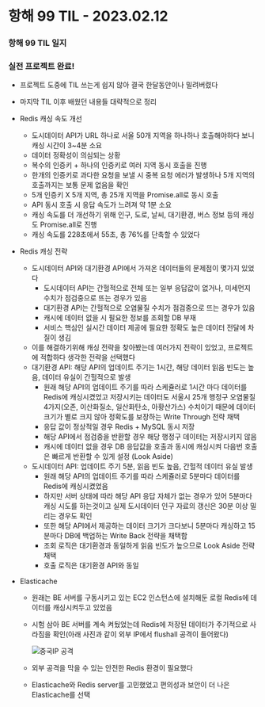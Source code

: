 # 항해 99 TIL - 2023.02.12

### 항해 99 TIL 일지

### 실전 프로젝트 완료!

- 프로젝트 도중에 TIL 쓰는게 쉽지 않아 결국 한달동안이나 밀려버렸다
- 마지막 TIL 이후 배웠던 내용들 대략적으로 정리
- Redis 캐싱 속도 개선

  - 도시데이터 API가 URL 하나로 서울 50개 지역을 하나하나 호출해야하다 보니 캐싱 시간이 3~4분 소요
  - 데이터 정확성이 의심되는 상황
  - 복수의 인증키 + 하나의 인증키로 여러 지역 동시 호출을 진행
  - 한개의 인증키로 과다한 요청을 보낼 시 중복 요청 에러가 발생하나 5개 지역의 호출까지는 보통 문제 없음을 확인
  - 5개 인증키 X 5개 지역, 총 25개 지역을 Promise.all로 동시 호출
  - API 동시 호출 시 응답 속도가 느려져 약 1분 소요
  - 캐싱 속도를 더 개선하기 위해 인구, 도로, 날씨, 대기환경, 버스 정보 등의 캐싱도 Promise.all로 진행
  - 캐싱 속도를 228초에서 55초, 총 76%를 단축할 수 있었다

- Redis 캐싱 전략

  - 도시데이터 API와 대기환경 API에서 가져온 데이터들의 문제점이 몇가지 있었다
    - 도시데이터 API는 간헐적으로 전체 또는 일부 응답값이 없거나, 미세먼지 수치가 점검중으로 뜨는 경우가 있음
    - 대기환경 API는 간헐적으로 오염물질 수치가 점검중으로 뜨는 경우가 있음
    - 캐시에 데이터 없을 시 필요한 정보를 조회할 DB 부재
    - 서비스 핵심인 실시간 데이터 제공에 필요한 정확도 높은 데이터 전달에 차질이 생김
  - 이를 해결하기위해 캐싱 전략을 찾아봤는데 여러가지 전략이 있었고, 프로젝트에 적합하다 생각한 전략을 선택했다
  - 대기환경 API: 해당 API의 업데이트 주기는 1시간, 해당 데이터 읽음 빈도는 높음, 데이터 유실이 간헐적으로 발생
    - 원래 해당 API의 업데이트 주기를 따라 스케쥴러로 1시간 마다 데이터를 Redis에 캐싱시켰었고 저장시키는 데이터도 서울시 25개 행정구 오염물질 4가지(오존, 이산화질소, 일산화탄소, 아황산가스) 수치이기 때문에 데이터 크기가 별로 크지 않아 정확도를 보장하는 Write Through 전략 채택
    - 응답 값이 정상적일 경우 Redis + MySQL 동시 저장
    - 해당 API에서 점검중을 반환할 경우 해당 행정구 데이터는 저장시키지 않음
    - 캐시에 데이터 없을 경우 DB 응답값을 호출과 동시에 캐싱시켜 다음번 호출은 빠르게 반환할 수 있게 설정 (Look Aside)
  - 도시데이터 API: 업데이트 주기 5분, 읽음 빈도 높음, 간헐적 데이터 유실 발생
    - 원래 해당 API의 업데이트 주기를 따라 스케쥴러로 5분마다 데이터를 Redis에 캐싱시켰었음
    - 하지만 서버 상태에 따라 해당 API 응답 자체가 없는 경우가 있어 5분마다 캐싱 시도를 하는것이고 실제 도시데이터 인구 자료의 갱신은 30분 이상 밀리는 경우도 확인
    - 또한 해당 API에서 제공하는 데이터 크기가 크다보니 5분마다 캐싱하고 15분마다 DB에 백업하는 Write Back 전략을 채택함
    - 조회 로직은 대기환경과 동일하게 읽음 빈도가 높으므로 Look Aside 전략 채택
    - 호출 로직은 대기환경 API와 동일

- Elasticache

  - 원래는 BE 서버를 구동시키고 있는 EC2 인스턴스에 설치해둔 로컬 Redis에 데이터를 캐싱시켜두고 있었음
  - 시험 삼아 BE 서버를 계속 켜뒀었는데 Redis에 저장된 데이터가 주기적으로 사라짐을 확인(아래 사진과 같이 외부 IP에서 flushall 공격이 들어왔다)

    ![중국IP 공격](https://user-images.githubusercontent.com/110752019/218380705-c96d163c-f9e7-4d59-91f2-6fec81ae0b37.png)

  - 외부 공격을 막을 수 있는 안전한 Redis 환경이 필요했다
  - Elasticache와 Redis server를 고민했었고 편의성과 보안이 더 나은 Elasticache를 선택
